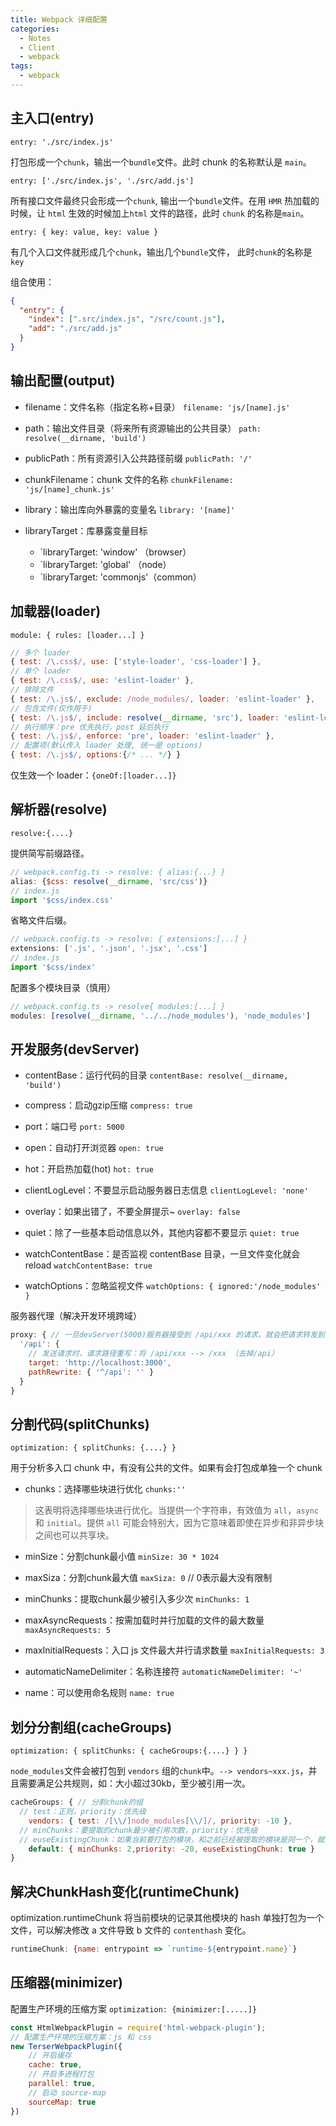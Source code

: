 ```yaml
---
title: Webpack 详细配置
categories:
  - Notes
  - Client
  - webpack
tags: 
  - webpack
---
```


## 主入口(entry)

`entry: './src/index.js'`

打包形成一个`chunk`，输出一个`bundle`文件。此时 chunk 的名称默认是 `main`。

`entry: ['./src/index.js', './src/add.js']`

所有接口文件最终只会形成一个`chunk`, 输出一个`bundle`文件。在用 `HMR` 热加载的时候，让 `html` 生效的时候加上`html` 文件的路径，此时 `chunk` 的名称是`main`。

`entry: { key: value, key: value }`

有几个入口文件就形成几个`chunk`，输出几个`bundle`文件， 此时`chunk`的名称是 `key`

<!-- more -->

组合使用：
~~~json
{
  "entry": {
    "index": [".src/index.js", "/src/count.js"],
    "add": "./src/add.js"
  }
}
~~~

## 输出配置(output)

- filename：文件名称（指定名称+目录）
 `filename: 'js/[name].js'`

- path：输出文件目录（将来所有资源输出的公共目录）
`path: resolve(__dirname, 'build')`

- publicPath：所有资源引入公共路径前缀
 `publicPath: '/'`

- chunkFilename：chunk 文件的名称
 `chunkFilename: 'js/[name]_chunk.js'`

- library：输出库向外暴露的变量名
 `library: '[name]'`

- libraryTarget：库暴露变量目标
  - `libraryTarget: 'window'  （browser）
  - `libraryTarget: 'global'  （node）
  - `libraryTarget: 'commonjs'（common）

## 加载器(loader)

`module: { rules: [loader...] }`

~~~javascript
// 多个 loader
{ test: /\.css$/, use: ['style-loader', 'css-loader'] },
// 单个 loader
{ test: /\.css$/, use: 'eslint-loader' },
// 排除文件
{ test: /\.js$/, exclude: /node_modules/, loader: 'eslint-loader' },
// 包含文件(仅作用于)
{ test: /\.js$/, include: resolve(__dirname, 'src'), loader: 'eslint-loader' },
// 执行顺序：pre 优先执行，post 延后执行
{ test: /\.js$/, enforce: 'pre', loader: 'eslint-loader' },
// 配置项(默认传入 loader 处理, 统一是 options)
{ test: /\.js$/, options:{/* ... */} }
~~~

仅生效一个 loader：`{oneOf:[loader...]}`

## 解析器(resolve)

`resolve:{....}`

提供简写前缀路径。

~~~javascript
// webpack.config.ts -> resolve: { alias:{...} }
alias: {$css: resolve(__dirname, 'src/css')}
// index.js
import '$css/index.css'
~~~

省略文件后缀。

~~~javascript
// webpack.config.ts -> resolve: { extensions:[...] }
extensions: ['.js', '.json', '.jsx', '.css']
// index.js
import '$css/index'
~~~

配置多个模块目录（慎用）

~~~javascript
// webpack.config.ts -> resolve{ modules:[...] }
modules: [resolve(__dirname, '../../node_modules'), 'node_modules']
~~~

## 开发服务(devServer)

- contentBase：运行代码的目录
`contentBase: resolve(__dirname, 'build')`

- compress：启动gzip压缩
`compress: true`

- port：端口号
`port: 5000`

- open：自动打开浏览器
`open: true`

- hot：开启热加载(hot)
`hot: true`

- clientLogLevel：不要显示启动服务器日志信息
`clientLogLevel: 'none'`

- overlay：如果出错了，不要全屏提示~
`overlay: false`

- quiet：除了一些基本启动信息以外，其他内容都不要显示
`quiet: true`

- watchContentBase：是否监视 contentBase 目录，一旦文件变化就会 reload
`watchContentBase: true`

- watchOptions：忽略监视文件
`watchOptions: { ignored:'/node_modules' }`

服务器代理（解决开发环境跨域）

~~~javascript
proxy: { // 一旦devServer(5000)服务器接受到 /api/xxx 的请求，就会把请求转发到另外一个服务器(3000)
  '/api': {
    // 发送请求时，请求路径重写：将 /api/xxx --> /xxx （去掉/api）
    target: 'http://localhost:3000',
    pathRewrite: { '^/api': '' }
  }
}
~~~

## 分割代码(splitChunks)

`optimization: { splitChunks: {....} }`

用于分析多入口 chunk 中，有没有公共的文件。如果有会打包成单独一个 chunk

- chunks：选择哪些块进行优化
`chunks:''`

> 这表明将选择哪些块进行优化。当提供一个字符串，有效值为 `all`，`async` 和 `initial`。提供 `all` 可能会特别大，因为它意味着即使在异步和非异步块之间也可以共享块。

- minSize：分割chunk最小值
`minSize: 30 * 1024`

- maxSiza：分割chunk最大值
`maxSiza: 0` // 0表示最大没有限制

- minChunks：提取chunk最少被引入多少次
`minChunks: 1`

- maxAsyncRequests：按需加载时并行加载的文件的最大数量
`maxAsyncRequests: 5`

- maxInitialRequests：入口 js 文件最大并行请求数量
`maxInitialRequests: 3`

- automaticNameDelimiter：名称连接符
`automaticNameDelimiter: '~'`

- name：可以使用命名规则
`name: true`



## 划分分割组(cacheGroups)

`optimization: { splitChunks: { cacheGroups:{....} } }`

`node_modules`文件会被打包到 `vendors` 组的`chunk`中。`--> vendors~xxx.js`，并且需要满足公共规则，如：大小超过30kb，至少被引用一次。

~~~javascript
cacheGroups: { // 分割chunk的组
  // test：正则，priority：优先级
	vendors: { test: /[\\/]node_modules[\\/]/, priority: -10 },
  // minChunks：要提取的chunk最少被引用次数，priority：优先级
  // euseExistingChunk：如果当前要打包的模块，和之前已经被提取的模块是同一个，就会复用，而不是重新打包模块
	default: { minChunks: 2,priority: -20, euseExistingChunk: true } 
}
~~~

## 解决ChunkHash变化(runtimeChunk)

optimization.runtimeChunk 将当前模块的记录其他模块的 hash 单独打包为一个文件，可以解决修改 a 文件导致 b 文件的 `contenthash` 变化。

~~~javascript
runtimeChunk: {name: entrypoint => `runtime-${entrypoint.name}`}
~~~

## 压缩器(minimizer)

配置生产环境的压缩方案 `optimization: {minimizer:[.....]}`

~~~javascript
const HtmlWebpackPlugin = require('html-webpack-plugin');
// 配置生产环境的压缩方案：js 和 css
new TerserWebpackPlugin({
	// 开启缓存
	cache: true,
	// 开启多进程打包
	parallel: true,
	// 启动 source-map
	sourceMap: true
})
~~~
